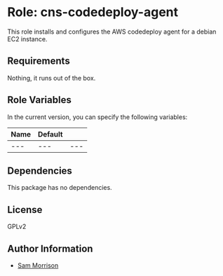 Role: cns-codedeploy-agent
========

This role installs and configures the AWS codedeploy agent for a debian EC2 instance.

Requirements
------------

Nothing, it runs out of the box.

Role Variables
--------------

In the current version, you can specify the following variables:

| Name | Default |   |
|------|---------|---|
| ---  |   ---   | --- |

Dependencies
------------

This package has no dependencies.

License
-------

GPLv2

Author Information
------------------

* [Sam Morrison](https://www.twitter.com/samcns)
